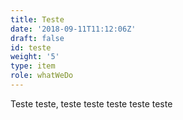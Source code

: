 ```yaml
---
title: Teste
date: '2018-09-11T11:12:06Z'
draft: false
id: teste
weight: '5'
type: item
role: whatWeDo
---
```

Teste teste, teste teste teste teste teste

